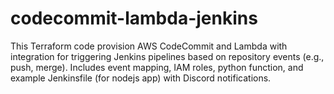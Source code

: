 # codecommit-lambda-jenkins
This Terraform code provision AWS CodeCommit and Lambda with integration for triggering Jenkins pipelines based on repository events (e.g., push, merge). Includes event mapping, IAM roles, python function, and example Jenkinsfile (for nodejs app) with Discord notifications.
